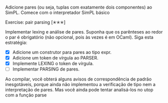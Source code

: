 Adicione pares (ou seja, tuplas com exatamente dois componentes) ao SimPL.
Comece com o interpretador SimPL básico

Exercise: pair parsing [✭✭✭]

Implementar lexing e análise de pares. Suponha que os parênteses ao redor
o par é obrigatório (não opcional, pois às vezes é em OCaml).
Siga esta estratégia:

- [x] Adicione um construtor para pares ao tipo expr.
- [x] Adicione um token de vírgula ao PARSER.
- [x] Implemente LEXING o token de vírgula.
- [ ] Implementar PARSING de pares.

Ao compilar, você obterá alguns avisos de correspondência de padrão inesgotáveis, 
porque ainda não implementou a verificação de tipo nem a interpretação de pares. 
Mas você ainda pode tentar analisá-los no utop com a função parse